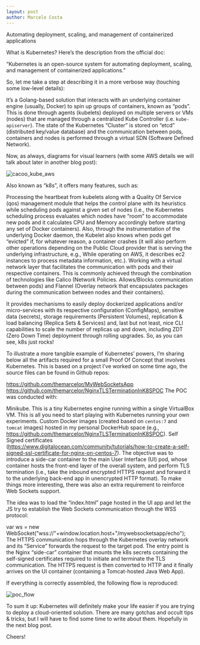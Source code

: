 ```yaml
---
layout: post
author: Marcelo Costa
---
```

Automating deployment, scaling, and management of containerized applications

What is Kubernetes? Here’s the description from the official doc:

“Kubernetes is an open-source system for automating deployment, scaling, and management of containerized applications.”

So, let me take a step at describing it in a more verbose way (touching some low-level details):

It’s a Golang-based solution that interacts with an underlying container engine (usually, Docker) to spin up groups of containers, known as “pods”. This is done through agents (kubelets) deployed on multiple servers or VMs (nodes) that are managed through a centralized Kube Controller (i.e. `​kube-apiserver`). The state of the Kubernetes “Cluster” is stored on “etcd” (distributed key/value database) and the communication between pods, containers and nodes is performed through a virtual SDN (Software Defined Network).

Now, as always, diagrams for visual learners (with some AWS details we will talk about later in another blog post):

![cacoo_kube_aws](https://themarcelor.github.com/blog/assets/img/cacoo_kube_aws.jpg)

Also known as “k8s”, it offers many features, such as:

Processing the heartbeat from kubelets along with a Quality Of Service (qos) management module that helps the control plane with its heuristics while scheduling pods against a given set of nodes (i.e., the Kubernetes scheduling process evaluates which nodes have “room” to accommodate new pods and it calculates CPU and Memory accordingly before starting any set of Docker containers). Also, through the instrumentation of the underlying Docker daemon, the Kubelet also knows when pods get “evicted” if, for whatever reason, a container crashes (it will also perform other operations depending on the Public Cloud provider that is serving the underlying infrastructure, e.g., While operating on AWS, it describes ec2 instances to process metadata information, etc.).
Working with a virtual network layer that facilitates the communication with pods and their respective containers. This is commonly achieved through the combination of technologies like Calico (Network Policies. Allows/Blocks communication between pods) and Flannel (Overlay network that encapsulates packages during the communication between nodes and their containers).

It provides mechanisms to easily deploy dockerized applications and/or micro-services with its respective configuration (ConfigMaps), sensitive data (secrets), storage requirements (Persistent Volumes), replication & load balancing (Replica Sets & Services) and, last but not least, nice CLI capabilities to scale the number of replicas up and down, including ZDT (Zero Down Time) deployment through rolling upgrades.
So, as you can see, k8s just rocks!

To illustrate a more tangible example of Kubernetes’ powers, I’m sharing below all the artifacts required for a small Proof Of Concept that involves Kubernetes. This is based on a project I’ve worked on some time ago, the source files can be found in Github repos:

https://github.com/themarcelor/MyWebSocketsApp
https://github.com/themarcelor/NginxTLSTerminationInK8SPOC
The POC was conducted with:

Minikube. This is a tiny Kubernetes engine running within a single VirtualBox VM. This is all you need to start playing with Kubernetes running your own experiments.
Custom Docker images (created based on `centos:7` and `tomcat` images) hosted in my personal DockerHub space (e.g., https://github.com/themarcelor/NginxTLSTerminationInK8SPOC).
Self Signed certificates (https://www.digitalocean.com/community/tutorials/how-to-create-a-self-signed-ssl-certificate-for-nginx-on-centos-7).
The objective was to introduce a side-car container to the main User Interface (UI) pod, whose container hosts the front-end layer of the overall system, and perform TLS termination (i.e., take the inbound encrypted HTTPS request and forward it to the underlying back-end app in unencrypted HTTP format). To make things more interesting, there was also an extra requirement to reinforce Web Sockets support.

The idea was to load the “index.html” page hosted in the UI app and let the JS try to establish the Web Sockets communication through the WSS protocol:

var ws = new WebSocket("wss://"+window.location.host+"/mywebsocketsapp/echo");
The HTTPS communication hops through the Kubernetes overlay network and its “Service” forwards the request to the target pod. The entry point is the Nginx “side-car” container that mounts the k8s secrets containing the self-signed certificates required to initiate and terminate the TLS communication. The HTTPS request is then converted to HTTP and it finally arrives on the UI container (containing a Tomcat-hosted Java Web App).

If everything is correctly assembled, the following flow is reproduced:

![poc_flow](https://themarcelor.github.com/blog/assets/img/poc_flow.png)

To sum it up: Kubernetes will definitely make your life easier if you are trying to deploy a cloud-oriented solution. There are many gotchas and occult tips & tricks, but I will have to find some time to write about them. Hopefully in the next blog post.

Cheers!
